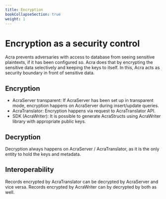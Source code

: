 ```yaml
---
title: Encryption
bookCollapseSection: true
weight: 1
---
```


# Encryption as a security control

Acra prevents adversaries with access to database from seeing sensitive plaintexts, if it has been configured so. 
Acra does that by encrypting the sensitive data selectively and keeping the keys to itself. In this, Acra acts as security boundary in front of sensitive data. 

## Encryption 

* AcraServer transparent: If AcraServer has been set up in transparent mode, encryption happens on AcraServer during insert/update queries. 
* AcraTranslator: Encryption happens via request to AcraTranslator API. 
* SDK (AcraWriter): It is possible to generate AcraStructs using AcraWriter library with appropriate public keys. 

## Decryption

Decryption always happens on AcraServer / AcraTranslator, as it is the only entity to hold the keys and metadata. 

## Interoperability 

Records encrypted by AcraTranslator can be decrypted by AcraServer and vice versa. Records encrypted by AcraWriter can by decrypted by both as well. 


